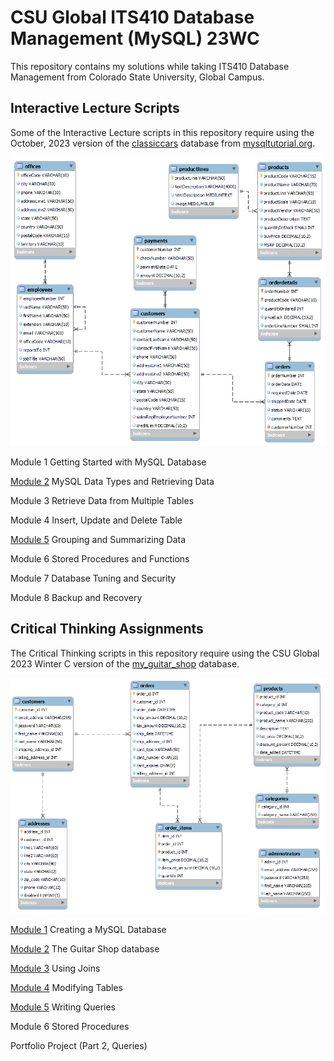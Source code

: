 # CSU Global ITS410 Database Management (MySQL) 23WC 

This repository contains my solutions while taking ITS410 Database Management from Colorado State University, Global Campus.

## Interactive Lecture Scripts

Some of the Interactive Lecture scripts in this repository require using the October, 2023 version of the [classiccars](https://www.mysqltutorial.org/wp-content/uploads/2023/10/mysqlsampledatabase.zip) database from [mysqltutorial.org](https://www.mysqltutorial.org/).

![classicmodels](./InteractiveLecture5/classicmodels.png)

Module 1 Getting Started with MySQL Database

[Module 2](./InteractiveLecture2/interactive_lecture_2_scripts.sql) MySQL Data Types and Retrieving Data

Module 3 Retrieve Data from Multiple Tables

Module 4 Insert, Update and Delete Table

[Module 5](./InteractiveLecture5/interactive_lecture_5_scripts.sql) Grouping and Summarizing Data

Module 6 Stored Procedures and Functions

Module 7 Database Tuning and Security

Module 8 Backup and Recovery



## Critical Thinking Assignments

The Critical Thinking scripts in this repository require using the CSU Global 2023 Winter C version of the [my_guitar_shop](./my_guitar_shop.sql) database.

![my_guitar_shop](./CriticalThinking1/my_guitar_shop.png)

[Module 1](./CriticalThinking1/Module_1_Critical_Thinking.md) Creating a MySQL Database

[Module 2](./CriticalThinking2/Module_2_Critical_Thinking.md) The Guitar Shop database

[Module 3](./CriticalThinking3/Module_3_Critical_Thinking.md) Using Joins

[Module 4](././CriticalThinking4/Module_4_Critical_Thinking.md) Modifying Tables

[Module 5](././CriticalThinking5/Module_5_Critical_Thinking.md) Writing Queries

Module 6 Stored Procedures

Portfolio Project  (Part 2, Queries)

